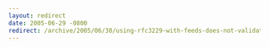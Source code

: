 ```yaml
---
layout: redirect
date: 2005-06-29 -0800
redirect: /archive/2005/06/30/using-rfc3229-with-feeds-does-not-validate.aspx/
---
```

